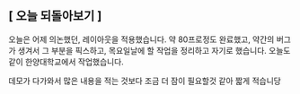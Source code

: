 ## [ 오늘 되돌아보기 ]

오늘은 어제 의논했던, 레이아웃을 적용했습니다. 약 80프로정도 완료했고, 약간의 버그가 생겨서 그 부분을 픽스하고, 목요일날에 할 작업을 정리하고 자기로 했습니다. 오늘도 같이 한양대학교에서 작업했습니다.

데모가 다가와서 많은 내용을 적는 것보다 조금 더 잠이 필요할것 같아 짧게 적습니당

